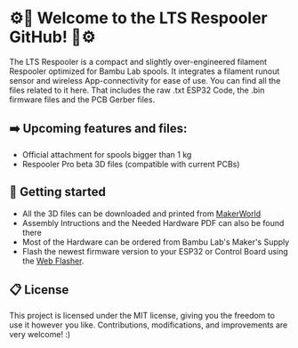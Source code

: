# ⚙️🧵 Welcome to the LTS Respooler GitHub! 🧵⚙️

The LTS Respooler is a compact and slightly over-engineered filament Respooler optimized for Bambu Lab spools. It integrates a filament runout sensor and wireless App-connectivity for ease of use. You can find all the files related to it here. That includes the raw .txt ESP32 Code, the .bin firmware files and the PCB Gerber files.

## ➡️ Upcoming features and files:

- Official attachment for spools bigger than 1 kg
- Respooler Pro beta 3D files (compatible with current PCBs)

## 🚀 Getting started

- All the 3D files can be downloaded and printed from [MakerWorld](https://makerworld.com/models/448008)
- Assembly Intructions and the Needed Hardware PDF can also be found there
- Most of the Hardware can be ordered from Bambu Lab's Maker's Supply
- Flash the newest firmware version to your ESP32 or Control Board using the [Web Flasher](https://lts-design.com/pages/software).

## 📋 License

This project is licensed under the MIT license, giving you the freedom to use it however you like. Contributions, modifications, and improvements are very welcome! :)
